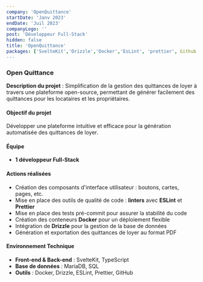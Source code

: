 ```yaml
---
company: 'OpenQuittance'
startDate: 'Janv 2023'
endDate: 'Juil 2023'
companyLogo: ''
post: 'Développeur Full-Stack'
hidden: false
title: 'OpenQuittance'
packages: ['SvelteKit','Drizzle','Docker','EsLint', 'prettier', Github']
---
```

### **Open Quittance**

**Description du projet** : Simplification de la gestion des quittances de loyer à travers une plateforme open-source, permettant de générer facilement des quittances pour les locataires et les propriétaires.

#### **Objectif du projet**

Développer une plateforme intuitive et efficace pour la génération automatisée des quittances de loyer.

#### **Équipe**

- **1 développeur Full-Stack**

#### **Actions réalisées**

- Création des composants d'interface utilisateur : boutons, cartes, pages, etc.
- Mise en place des outils de qualité de code : **linters** avec **ESLint** et **Prettier**
- Mise en place des tests pré-commit pour assurer la stabilité du code
- Création des conteneurs **Docker** pour un déploiement flexible
- Intégration de **Drizzle** pour la gestion de la base de données
- Génération et exportation des quittances de loyer au format PDF

#### **Environnement Technique**

- **Front-end & Back-end** : SvelteKit, TypeScript
- **Base de données** : MariaDB, SQL
- **Outils** : Docker, Drizzle, ESLint, Prettier, GitHub
